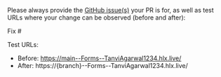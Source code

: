 Please always provide the [GitHub issue(s)](../issues) your PR is for, as well as test URLs where your change can be observed (before and after):

Fix #<gh-issue-id>

Test URLs:
- Before: https://main--Forms--TanviAgarwal1234.hlx.live/
- After: https://{branch}--Forms--TanviAgarwal1234.hlx.live/
